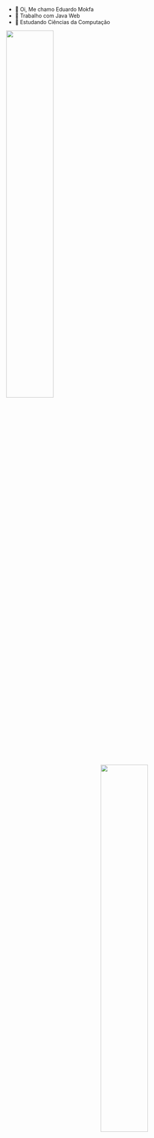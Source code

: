 - 👋 Oi, Me chamo Eduardo Mokfa
- 👀 Trabalho com Java Web
- 🌱 Estudando Ciências da Computação

<div>
    <a href="https://github.com/Edumokfa">
    <img height="50%" src="https://github-readme-stats.vercel.app/api?username=Edumokfa&show_icons=true&theme=radical">
    <img height="50%" src="https://media.giphy.com/media/SSWHtGBHHJjvZwL7Jx/giphy.gif" align="right">
    
</div>

